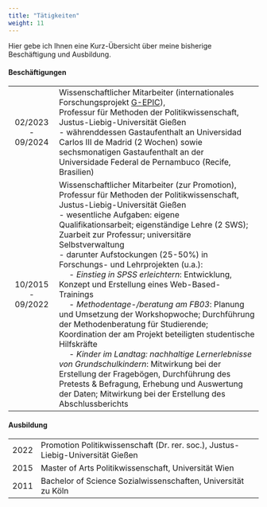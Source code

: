 ```yaml
---
title: "Tätigkeiten"
weight: 11
---
```


Hier gebe ich Ihnen eine Kurz-Übersicht über meine bisherige Beschäftigung und Ausbildung. 

#### Beschäftigungen

|   |   |
|:-----:|---------------------------------|
| 02/2023 - 09/2024 | Wissenschaftlicher Mitarbeiter (internationales Forschungsprojekt [G-EPIC](https://g-epic.eu)), <br>Professur für Methoden der Politikwissenschaft, Justus-Liebig-Universität Gießen<br> - währenddessen Gastaufenthalt an Universidad Carlos III de Madrid (2 Wochen) sowie sechsmonatigen Gastaufenthalt an der Universidade Federal de Pernambuco (Recife, Brasilien)<br>|
| 10/2015 - 09/2022| Wissenschaftlicher Mitarbeiter (zur Promotion),<br> Professur für Methoden der Politikwissenschaft, Justus-Liebig-Universität Gießen<br> - wesentliche Aufgaben: eigene Qualifikationsarbeit; eigenständige Lehre (2 SWS); Zuarbeit zur Professur; universitäre Selbstverwaltung<br>- darunter Aufstockungen (25-50%) in Forschungs- und Lehrprojekten (u.a.):<br>&emsp; - *Einstieg in SPSS erleichtern*: Entwicklung, Konzept und Erstellung eines Web-Based-Trainings <br>&emsp; - *Methodentage-/beratung am FB03*: Planung und Umsetzung der Workshopwoche; Durchführung der Methodenberatung für Studierende; Koordination der am Projekt beteiligten studentische Hilfskräfte <br>&emsp; - *Kinder im Landtag: nachhaltige Lernerlebnisse von Grundschulkindern*: Mitwirkung bei der Erstellung der Fragebögen, Durchführung des Pretests & Befragung, Erhebung und Auswertung der Daten; Mitwirkung bei der Erstellung des Abschlussberichts | 

#### Ausbildung
|   |   |
|:---:|---------------------------------|
| 2022 | Promotion Politikwissenschaft (Dr. rer. soc.), Justus-Liebig-Universität Gießen | 
| 2015 | Master of Arts Politikwissenschaft, Universität Wien | 
| 2011 | Bachelor of Science Sozialwissenschaften, Universität zu Köln | 
